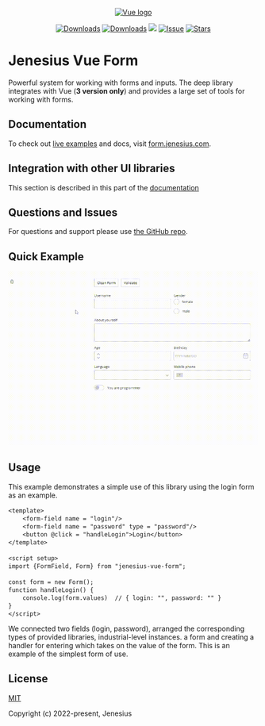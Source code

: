 <p align="center"><a href="https://form.jenesius.com/" target="_blank" rel="noopener noreferrer"><img height="100" src="https://form.jenesius.com/logo.svg" alt="Vue logo"></a></p>

<p align="center">
  <a href="https://img.shields.io/npm/dm/jenesius-vue-form"><img src="https://img.shields.io/npm/dm/jenesius-vue-form" alt="Downloads"></a>
  <a href="https://img.shields.io/npm/dt/jenesius-vue-form"><img src="https://img.shields.io/npm/dt/jenesius-vue-form" alt="Downloads"></a>
  <a href="https://github.com/Jenesius/vue-form/actions/workflows/node.js.yml/badge.svg"><img src="https://github.com/Jenesius/vue-form/actions/workflows/node.js.yml/badge.svg" ></a>
  <a href="https://img.shields.io/github/issues/Jenesius/vue-form"><img src="https://img.shields.io/github/issues/Jenesius/vue-form" alt="Issue"></a>
  <a href="https://img.shields.io/github/stars/Jenesius/vue-form"><img src="https://img.shields.io/github/stars/Jenesius/vue-form" alt="Stars"></a>
</p>

# Jenesius Vue Form
Powerful system for working with forms and inputs. The deep library integrates with Vue (**3 version only**) and provides a large set of tools for working with forms.

## Documentation

To check out [live examples](https://form.jenesius.com/examples/list.html) and docs, visit [form.jenesius.com](https://form.jenesius.com/).

## Integration with other UI libraries

This section is described in this part of the [documentation](https://form.jenesius.com/guide/third-party-libraries.html)

## Questions and Issues

For questions and support please use [the GitHub repo](https://github.com/Jenesius/vue-form).

## Quick Example

![Alt Text](./readme-example.gif)

## Usage
This example demonstrates a simple use of this library using the login form as an example.

```vue
<template>
    <form-field name = "login"/>
    <form-field name = "password" type = "password"/>
    <button @click = "handleLogin">Login</button>
</template>

<script setup>
import {FormField, Form} from "jenesius-vue-form";

const form = new Form();
function handleLogin() {
    console.log(form.values)  // { login: "", password: "" }
}
</script>
```

We connected two fields (login, password), arranged the corresponding types of provided libraries, industrial-level instances.
a form and creating a handler for entering which takes on the value of the form. This is an example of the simplest form of use.

## License

[MIT](https://opensource.org/licenses/MIT)

Copyright (c) 2022-present, Jenesius
